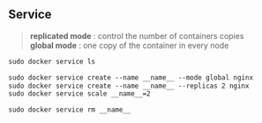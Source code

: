 ## Service
> **replicated mode** : control the number of containers copies    
> **global mode** : one copy of the container in every node
```txt
sudo docker service ls

sudo docker service create --name __name__ --mode global nginx
sudo docker service create --name __name__ --replicas 2 nginx
sudo docker service scale __name__=2

sudo docker service rm __name__
```
